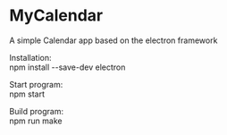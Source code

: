 # MyCalendar
A simple Calendar app based on the electron framework

<p>Installation:<br>
npm install --save-dev electron <br>
</p>


<p>Start program:<br>
npm start
</p>

<p>Build program: <br>
npm run make
</p>
